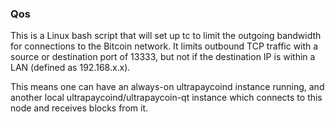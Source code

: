 ### Qos ###

This is a Linux bash script that will set up tc to limit the outgoing bandwidth for connections to the Bitcoin network. It limits outbound TCP traffic with a source or destination port of 13333, but not if the destination IP is within a LAN (defined as 192.168.x.x).

This means one can have an always-on ultrapaycoind instance running, and another local ultrapaycoind/ultrapaycoin-qt instance which connects to this node and receives blocks from it.
